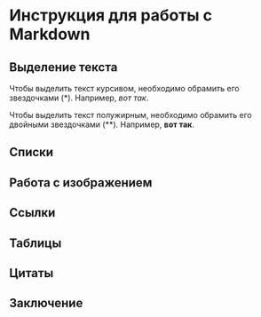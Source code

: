 # Инструкция для работы с Markdown

## Выделение текста

Чтобы выделить текст курсивом, необходимо обрамить его звездочками (*). Например, *вот так*.

Чтобы выделить текст полужирным, необходимо обрамить его двойными звездочками (**). Например, **вот так**. 

## Списки

## Работа с изображением

## Ссылки

## Таблицы

## Цитаты

## Заключение 